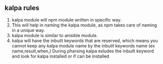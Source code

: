 ## kalpa rules
1. kalpa module will npm module written in specific way.
2. This will help in naming the kalpa module, as npm takes care of naming in a unique way.
3. kalpa module is similar to anisible module.
4. kalpa will have the inbuilt keywords that are reserved, which means you cannot keep any kalpa module name by the inbuilt keywords name (ex name,result,when,)
During pharsing kalpa exludes the inbuilt keyword and look for kalpa installed or if can be installed

